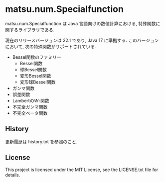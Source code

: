 # matsu.num.Specialfunction
matsu.num.Specialfunction は Java 言語向けの数値計算における, 特殊関数に関するライブラリである.

現在のリリースバージョンは 22.1 であり, Java 17 に準拠する.
このバージョンにおいて, 次の特殊関数がサポートされている.

- Bessel関数のファミリー
  - Bessel関数
  - 球Bessel関数
  - 変形Bessel関数
  - 変形球Bessel関数
- ガンマ関数
- 誤差関数
- Lambertの*W*-関数
- 不完全ガンマ関数
- 不完全ベータ関数

## History
更新履歴は history.txt を参照のこと.

## License

This project is licensed under the MIT License, see the LICENSE.txt file for details.
